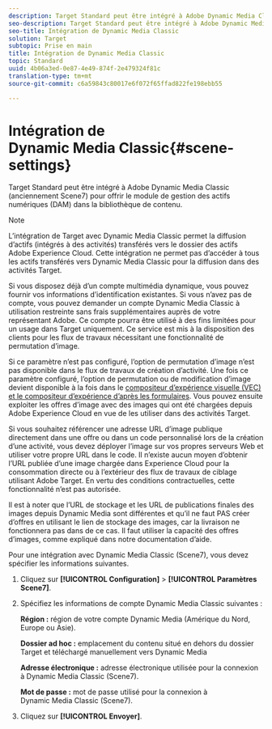 ```yaml
---
description: Target Standard peut être intégré à Adobe Dynamic Media Classic (anciennement Scene7) pour offrir le module de gestion des actifs numériques (DAM) dans la bibliothèque de contenu.
seo-description: Target Standard peut être intégré à Adobe Dynamic Media Classic (anciennement Scene7) pour offrir le module de gestion des actifs numériques (DAM) dans la bibliothèque de contenu.
seo-title: Intégration de Dynamic Media Classic
solution: Target
subtopic: Prise en main
title: Intégration de Dynamic Media Classic
topic: Standard
uuid: 4b06a3ed-0e87-4e49-874f-2e479324f81c
translation-type: tm+mt
source-git-commit: c6a59843c80017e6f072f65ffad822fe198ebb55

---
```



# Intégration de Dynamic Media Classic{#scene-settings}

Target Standard peut être intégré à Adobe Dynamic Media Classic (anciennement Scene7) pour offrir le module de gestion des actifs numériques (DAM) dans la bibliothèque de contenu.

>[!NOTE]
>
>L’intégration de Target avec Dynamic Media Classic permet la diffusion d’actifs (intégrés à des activités) transférés vers le dossier des actifs Adobe Experience Cloud. Cette intégration ne permet pas d’accéder à tous les actifs transférés vers Dynamic Media Classic pour la diffusion dans des activités Target.

Si vous disposez déjà d’un compte multimédia dynamique, vous pouvez fournir vos informations d’identification existantes. Si vous n’avez pas de compte, vous pouvez demander un compte Dynamic Media Classic à utilisation restreinte sans frais supplémentaires auprès de votre représentant Adobe. Ce compte pourra être utilisé à des fins limitées pour un usage dans Target uniquement. Ce service est mis à la disposition des clients pour les flux de travaux nécessitant une fonctionnalité de permutation d’image.

Si ce paramètre n’est pas configuré, l’option de permutation d’image n’est pas disponible dans le flux de travaux de création d’activité. Une fois ce paramètre configuré, l’option de permutation ou de modification d’image devient disponible à la fois dans le [compositeur d’expérience visuelle (VEC) et le compositeur d’expérience d’après les formulaires](../c-experiences/experiences.md#concept_A2E10F6AFB3D4AEAB6951EE14688848D). Vous pouvez ensuite exploiter les offres d’image avec des images qui ont été chargées depuis Adobe Experience Cloud en vue de les utiliser dans des activités Target.

Si vous souhaitez référencer une adresse URL d’image publique directement dans une offre ou dans un code personnalisé lors de la création d’une activité, vous devez déployer l’image sur vos propres serveurs Web et utiliser votre propre URL dans le code. Il n’existe aucun moyen d’obtenir l’URL publiée d’une image chargée dans Experience Cloud pour la consommation directe ou à l’extérieur des flux de travaux de ciblage utilisant Adobe Target. En vertu des conditions contractuelles, cette fonctionnalité n’est pas autorisée.

Il est à noter que l’URL de stockage et les URL de publications finales des images depuis Dynamic Media sont différentes et qu’il ne faut PAS créer d’offres en utilisant le lien de stockage des images, car la livraison ne fonctionnera pas dans de ce cas. Il faut utiliser la capacité des offres d’images, comme expliqué dans notre documentation d’aide.

Pour une intégration avec Dynamic Media Classic (Scene7), vous devez spécifier les informations suivantes.

1. Cliquez sur **[!UICONTROL Configuration]** &gt; **[!UICONTROL Paramètres Scene7]**.
1. Spécifiez les informations de compte Dynamic Media Classic suivantes :

   **Région :** région de votre compte Dynamic Media (Amérique du Nord, Europe ou Asie).

   **Dossier ad hoc :** emplacement du contenu situé en dehors du dossier Target et téléchargé manuellement vers Dynamic Media

   **Adresse électronique :** adresse électronique utilisée pour la connexion à Dynamic Media Classic (Scene7).

   **Mot de passe :** mot de passe utilisé pour la connexion à Dynamic Media Classic (Scene7).
1. Cliquez sur **[!UICONTROL Envoyer]**.
